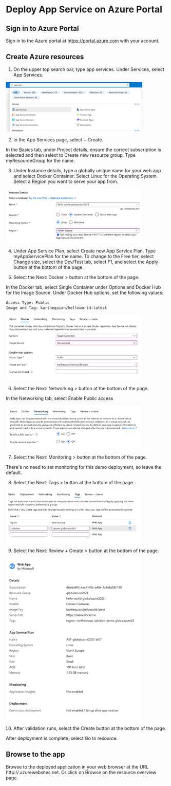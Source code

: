# Deploy App Service on Azure Portal

## Sign in to Azure Portal

Sign in to the Azure portal at https://portal.azure.com with your account.

## Create Azure resources

1. On the upper top search bar, type app services. Under Services, select App Services.

![Search bar](/app-service/img/Search.png "Search for the App Services on the bar")

2. In the App Services page, select + Create.

In the Basics tab, under Project details, ensure the correct subscription is selected and then select to Create new resource group. Type myResourceGroup for the name.

3. Under Instance details, type a globally unique name for your web app and select Docker Container. Select Linux for the Operating System. Select a Region you want to serve your app from.

![Instance Details](/app-service/img/InstanceDetailspng.png "Each app should have it's own unique name")

4. Under App Service Plan, select Create new App Service Plan. Type myAppServicePlan for the name. To change to the Free tier, select Change size, select the Dev/Test tab, select F1, and select the Apply button at the bottom of the page.

5. Select the Next: Docker > button at the bottom of the page.

In the Docker tab, select Single Container under Options and Docker Hub for the Image Source. Under Docker Hub options, set the following values:

```
Access Type: Public
Image and Tag: karthequian/helloworld:latest
```

![Docker](/app-service/img/Docker.png "Docker configurations")

6. Select the Next: Networking > button at the bottom of the page.

In the Networking tab, select Enable Public access

![Networking](/app-service/img/Networking.png "Networking configurations")

7. Select the Next: Monitoring > button at the bottom of the page.

There's no need to set monitoring for this demo deployment, so leave the default.

8. Select the Next: Tags > button at the bottom of the page.

![Tags](/app-service/img/Tags.png "Always important to tag your resources!")

9. Select the Next: Review + Create > button at the bottom of the page.

![Review](/app-service/img/ReviewAndCreate.png "Always important to tag your resources!")

10. After validation runs, select the Create button at the bottom of the page.

After deployment is complete, select Go to resource.

## Browse to the app
Browse to the deployed application in your web browser at the URL http://<app-name>.azurewebsites.net.
Or click on Browse on the resource overview page.